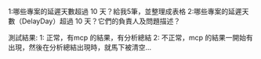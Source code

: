 1:哪些專案的延遲天數超過 10 天？給我5筆，並整理成表格
2:哪些專案的延遲天數（DelayDay）超過 10 天？它們的負責人及問題描述？

測試結果:
1: 正常，有mcp 的結果，有分析總結
2: 不正常，mcp 的結果一開始有出現，然後在分析總結出現時，就馬下被清空...

